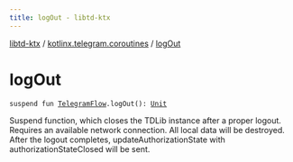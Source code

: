 ```yaml
---
title: logOut - libtd-ktx
---
```


[libtd-ktx](../index.html) / [kotlinx.telegram.coroutines](index.html) / [logOut](./log-out.html)

# logOut

`suspend fun `[`TelegramFlow`](../kotlinx.telegram.core/-telegram-flow/index.html)`.logOut(): `[`Unit`](https://kotlinlang.org/api/latest/jvm/stdlib/kotlin/-unit/index.html)

Suspend function, which closes the TDLib instance after a proper logout. Requires an available
network connection. All local data will be destroyed. After the logout completes,
updateAuthorizationState with authorizationStateClosed will be sent.


